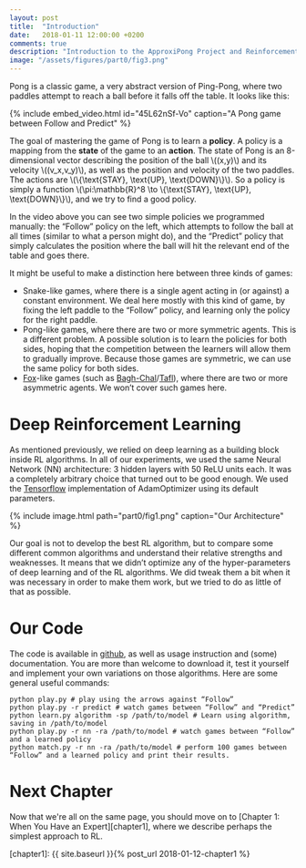 ```yaml
---
layout: post
title:  "Introduction"
date:   2018-01-11 12:00:00 +0200
comments: true
description: "Introduction to the ApproxiPong Project and Reinforcement Learning in general."
image: "/assets/figures/part0/fig3.png"
---
```


Pong is a classic game, a very abstract version of Ping-Pong, where two paddles attempt to reach a ball before it falls off the table. It looks like this:

{% include embed_video.html id="45L62nSf-Vo" caption="A Pong game between Follow and Predict" %}

The goal of mastering the game of Pong is to learn a **policy**. A policy is a mapping from the **state** of the game to an **action**. The state of Pong is an 8-dimensional vector describing the position of the ball \\((x,y)\\) and its velocity \\((v_x,v_y)\\), as well as the position and velocity of the two paddles. The actions are \\(\\\{\text{STAY}, \text{UP}, \text{DOWN}\\\}\\). So a policy is simply a function \\(\pi:\mathbb{R}^8 \to \\\{\text{STAY}, \text{UP}, \text{DOWN}\\\}\\), and we try to find a good policy.

In the video above you can see two simple policies we programmed manually: the “Follow” policy on the left, which attempts to follow the ball at all times (similar to what a person might do), and the “Predict” policy that simply calculates the position where the ball will hit the relevant end of the table and goes there. 

It might be useful to make a distinction here between three kinds of games:
- Snake-like games, where there is a single agent acting in (or against) a constant environment. We deal here mostly with this kind of game, by fixing the left paddle to the “Follow” policy, and learning only the policy for the right paddle.
- Pong-like games, where there are two or more symmetric agents. This is a different problem. A possible solution is to learn the policies for both sides, hoping that the competition between the learners will allow them to gradually improve. Because those games are symmetric, we can use the same policy for both sides.
- [Fox][fox]-like games (such as [Bagh-Chal][baghcahl]/[Tafl][tafl]), where there are two or more asymmetric agents. We won’t cover such games here.

# Deep Reinforcement Learning

As mentioned previously, we relied on deep learning as a building block inside RL algorithms. In all of our experiments, we used the same Neural Network (NN) architecture: 3 hidden layers with 50 ReLU units each. It was a completely arbitrary choice that turned out to be good enough. We used the [Tensorflow][tensorflow] implementation of AdamOptimizer using its default parameters.

{% include image.html path="part0/fig1.png" caption="Our Architecture" %}

Our goal is not to develop the best RL algorithm, but to compare some different common algorithms and understand their relative strengths and weaknesses. It means that we didn’t optimize any of the hyper-parameters of deep learning and of the RL algorithms. We did tweak them a bit when it was necessary in order to make them work, but we tried to do as little of that as possible.

# Our Code

The code is available in [github][our-code], as well as usage instruction and (some) documentation. You are more than welcome to download it, test it yourself and implement your own variations on those algorithms. Here are some general useful commands:

    python play.py # play using the arrows against “Follow”
    python play.py -r predict # watch games between “Follow” and “Predict”
    python learn.py algorithm -sp /path/to/model # Learn using algorithm, saving in /path/to/model
    python play.py -r nn -ra /path/to/model # watch games between “Follow” and a learned policy
    python match.py -r nn -ra /path/to/model # perform 100 games between “Follow” and a learned policy and print their results.


# Next Chapter

Now that we're all on the same page, you should move on to [Chapter 1: When You Have an Expert][chapter1], where we describe perhaps the simplest approach to RL.

[fox]: https://en.wikipedia.org/wiki/Fox_games
[baghcahl]: https://en.wikipedia.org/wiki/Bagh-Chal
[tafl]: https://en.wikipedia.org/wiki/Tafl_games
[tensorflow]: https://www.tensorflow.org/
[our-code]: https://github.com/jonathanfiat/ApproxiPong
[chapter1]: {{ site.baseurl }}{% post_url 2018-01-12-chapter1 %}
